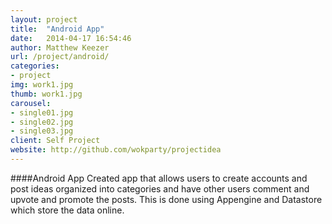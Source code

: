 ```yaml
---
layout: project
title:  "Android App"
date:   2014-04-17 16:54:46
author: Matthew Keezer
url: /project/android/
categories:
- project
img: work1.jpg
thumb: work1.jpg
carousel:
- single01.jpg
- single02.jpg
- single03.jpg
client: Self Project
website: http://github.com/wokparty/projectidea
---
```

####Android App
Created app that allows users to create accounts and post ideas organized into categories and have other users comment and upvote and promote the posts. This is done using Appengine and Datastore which store the data online.